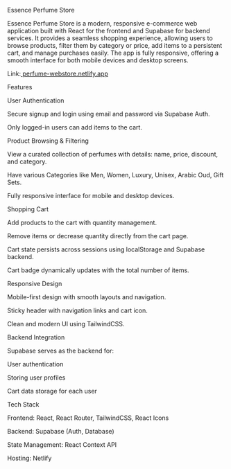 Essence Perfume Store

Essence Perfume Store is a modern, responsive e-commerce web application built with React for the frontend and Supabase for backend services. It provides a seamless shopping experience, allowing users to browse products, filter them by category or price, add items to a persistent cart, and manage purchases easily. The app is fully responsive, offering a smooth interface for both mobile devices and desktop screens.

Link:[ perfume-webstore.netlify.app](https://perfume-webstore.netlify.app/)

Features

  User Authentication

  Secure signup and login using email and password via Supabase Auth.

  Only logged-in users can add items to the cart.


Product Browsing & Filtering

  View a curated collection of perfumes with details: name, price, discount, and category.

  Have various Categories like Men, Women, Luxury, Unisex, Arabic Oud, Gift Sets.

  Fully responsive interface for mobile and desktop devices.


Shopping Cart

  Add products to the cart with quantity management.

  Remove items or decrease quantity directly from the cart page.

  Cart state persists across sessions using localStorage and Supabase backend.

  Cart badge dynamically updates with the total number of items.


Responsive Design

  Mobile-first design with smooth layouts and navigation.

  Sticky header with navigation links and cart icon.

  Clean and modern UI using TailwindCSS.


Backend Integration

Supabase serves as the backend for:

  User authentication
  
  Storing user profiles
      
Cart data storage for each user

Tech Stack

  Frontend: React, React Router, TailwindCSS, React Icons

  Backend: Supabase (Auth, Database)

  State Management: React Context API

  Hosting: Netlify
